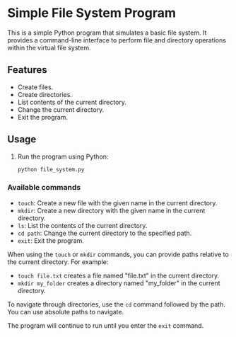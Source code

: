 # Simple File System Program

This is a simple Python program that simulates a basic file system. It provides a command-line interface to perform file and directory operations within the virtual file system.

## Features

- Create files.
- Create directories.
- List contents of the current directory.
- Change the current directory.
- Exit the program.

## Usage

1. Run the program using Python:

   ```bash
   python file_system.py

### Available commands

- `touch`: Create a new file with the given name in the current directory.
- `mkdir`: Create a new directory with the given name in the current directory.
- `ls`: List the contents of the current directory.
- `cd path`: Change the current directory to the specified path.
- `exit`: Exit the program.

When using the `touch` or `mkdir` commands, you can provide paths relative to the current directory. For example:

- `touch file.txt` creates a file named "file.txt" in the current directory.
- `mkdir my_folder` creates a directory named "my_folder" in the current directory.

To navigate through directories, use the `cd` command followed by the path. You can use absolute paths to navigate.

The program will continue to run until you enter the `exit` command.
